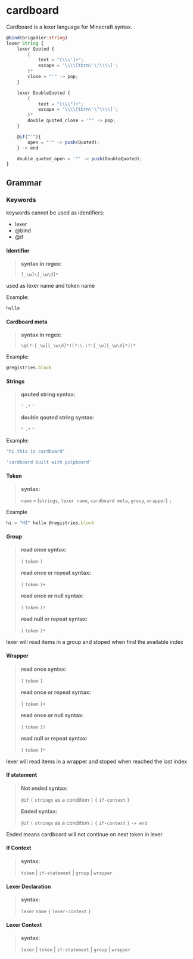 # cardboard

Cardboard is a lexer language for Minecraft syntax.

```ts
@bind(brigadier:string)
lexer String {
    lexer Quoted {
        (
            text = "[\\\']+";
            escape = '\\\\[tbrn\'\"\\\\]';
        )*
        close = "'" -> pop;
    }

    lexer DoubleQuoted {
        (
            text = "[\\\"]+";
            escape = '\\\\[tbrn\'\"\\\\]';
        )*
        double_quoted_close = '"' -> pop;
    }

    @if("'"){
        open = "'" -> push(Quoted);
    } -> end

    double_quoted_open = '"' -> push(DoubleQuoted);
}
```

## Grammar

### Keywords

keywords cannot be used as identifiers:

- lexer
- @bind
- @if

#### Identifier

> **syntax in regex:**
>
> `[_\w]\[_\w\d]*`

used as lexer name and token name

Example:

```ts
hello
```

#### Cardboard meta

> **syntax in regex:**
>
> `\@(?:[_\w][_\w\d]*)(?:\.(?:[_\w][_\w\d]*))*`

Example:

```ts
@registries.block
```

#### Strings

> **qouted string syntax:**
>
> `'` `.*` `'`
>
> **double qouted string syntax:**
>
> `"` `.*` `"`

Example:

```ts
"hi this is cardboard"

'cardboard built with pulpboard'
```

#### Token

> **syntax:**
>
> `name` `=` (`strings`, `lexer name`, `cardboard meta`, `group`, `wrapper`) `;`

Example

```ts
hi = "HI" hello @registries.block
```

#### Group

> **read once syntax:**
>
> `(` `token` `)`
>
> **read once or repeat syntax:**
>
> `(` `token` `)+`
>
> **read once or null syntax:**
>
> `(` `token` `)?`
>
> **read null or repeat syntax:**
>
> `(` `token` `)*`

lexer will read items in a group and stoped when find the available index

#### Wrapper

> **read once syntax:**
>
> `[` `token` `]`
>
> **read once or repeat syntax:**
>
> `[` `token` `]+`
>
> **read once or null syntax:**
>
> `[` `token` `]?`
>
> **read null or repeat syntax:**
>
> `[` `token` `]*`

lexer will read items in a wrapper and stoped when reached the last index

#### If statement

> **Not ended syntax:**
>
> `@if` `(` `strings` as a condition `)` `{` `if-context` `}`
>
> **Ended syntax:**
>
> `@if` `(` `strings` as a condition `)` `{` `if-context` `}` `-> end`

Ended means cardboard will not continue on next token in lexer

#### If Context

> **syntax:**
>
> `token` | `if-statement` | `group` | `wrapper`

#### Lexer Declaration

> **syntax:**
>
> `lexer` `name` `{` `lexer-context` `}`

#### Lexer Context

> **syntax:**
>
> `lexer` | `token` | `if-statement` | `group` | `wrapper`
